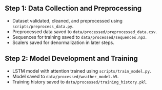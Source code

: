 ## Step 1: Data Collection and Preprocessing
- Dataset validated, cleaned, and preprocessed using `scripts/preprocess_data.py`.
- Preprocessed data saved to `data/processed/preprocessed_data.csv`.
- Sequences for training saved to `data/processed/sequences.npz`.
- Scalers saved for denormalization in later steps.

## Step 2: Model Development and Training
- LSTM model with attention trained using `scripts/train_model.py`.
- Model saved to `data/processed/weather_model.h5`.
- Training history saved to `data/processed/training_history.pkl`.